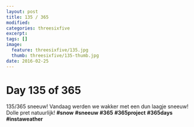 ```yaml
---
layout: post
title: 135 / 365
modified:
categories: threesixfive
excerpt:
tags: []
image:
  feature: threesixfive/135.jpg
  thumb: threesixfive/135-thumb.jpg
date: 2016-02-25
---
```


# Day 135 of 365

135/365 sneeuw! Vandaag werden we wakker met een dun laagje sneeuw! Dolle pret natuurlijk! **\#snow** **\#sneeuw** **\#365** **\#365project** **\#365days** **\#instaweather**
